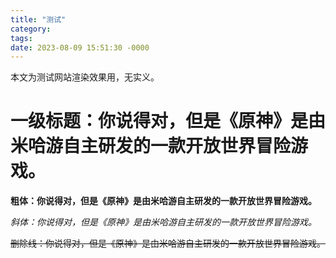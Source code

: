 ```yaml
---
title: "测试"
category: 
tags: 
date: 2023-08-09 15:51:30 -0000
---
```

本文为测试网站渲染效果用，无实义。

# 一级标题：你说得对，但是《原神》是由米哈游自主研发的一款开放世界冒险游戏。

**粗体：你说得对，但是《原神》是由米哈游自主研发的一款开放世界冒险游戏。**

*斜体：你说得对，但是《原神》是由米哈游自主研发的一款开放世界冒险游戏。*

~~删除线：你说得对，但是《原神》是由米哈游自主研发的一款开放世界冒险游戏。~~

